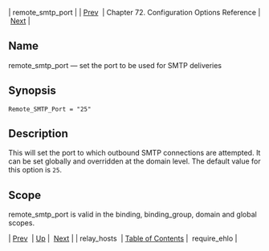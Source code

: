 | remote_smtp_port |
| [Prev](conf.ref.relay_hosts)  | Chapter 72. Configuration Options Reference |  [Next](conf.ref.require_ehlo) |

<a name="conf.ref.remote_smtp_port"></a>
## Name

remote_smtp_port — set the port to be used for SMTP deliveries

## Synopsis

`Remote_SMTP_Port = "25"`

<a name="idp25986400"></a>
## Description

This will set the port to which outbound SMTP connections are attempted. It can be set globally and overridden at the domain level. The default value for this option is `25`.

<a name="idp25988816"></a>
## Scope

remote_smtp_port is valid in the binding, binding_group, domain and global scopes.

| [Prev](conf.ref.relay_hosts)  | [Up](config.options.ref) |  [Next](conf.ref.require_ehlo) |
| relay_hosts  | [Table of Contents](index) |  require_ehlo |


